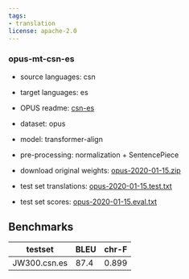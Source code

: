 ```yaml
---
tags:
- translation
license: apache-2.0
---
```


### opus-mt-csn-es

* source languages: csn
* target languages: es
*  OPUS readme: [csn-es](https://github.com/Helsinki-NLP/OPUS-MT-train/blob/master/models/csn-es/README.md)

*  dataset: opus
* model: transformer-align
* pre-processing: normalization + SentencePiece
* download original weights: [opus-2020-01-15.zip](https://object.pouta.csc.fi/OPUS-MT-models/csn-es/opus-2020-01-15.zip)
* test set translations: [opus-2020-01-15.test.txt](https://object.pouta.csc.fi/OPUS-MT-models/csn-es/opus-2020-01-15.test.txt)
* test set scores: [opus-2020-01-15.eval.txt](https://object.pouta.csc.fi/OPUS-MT-models/csn-es/opus-2020-01-15.eval.txt)

## Benchmarks

| testset               | BLEU  | chr-F |
|-----------------------|-------|-------|
| JW300.csn.es 	| 87.4 	| 0.899 |

